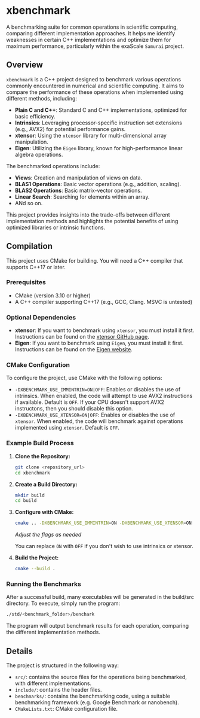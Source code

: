 # xbenchmark

A benchmarking suite for common operations in scientific computing, comparing different implementation approaches. It helps me identify weaknesses in certain C++ implementations and optimize them for maximum performance, particularly within the exaScale `Samurai` project.

## Overview

`xbenchmark` is a C++ project designed to benchmark various operations commonly encountered in numerical and scientific computing. It aims to compare the performance of these operations when implemented using different methods, including:

-   **Plain C and C++**: Standard C and C++ implementations, optimized for basic efficiency.
-   **Intrinsics**: Leveraging processor-specific instruction set extensions (e.g., AVX2) for potential performance gains.
-   **xtensor**: Using the `xtensor` library for multi-dimensional array manipulation.
-   **Eigen**: Utilizing the `Eigen` library, known for high-performance linear algebra operations.

The benchmarked operations include:

-   **Views**: Creation and manipulation of views on data.
-   **BLAS1 Operations**: Basic vector operations (e.g., addition, scaling).
-   **BLAS2 Operations**: Basic matrix-vector operations.
-   **Linear Search**: Searching for elements within an array.
-   ANd so on.

This project provides insights into the trade-offs between different implementation methods and highlights the potential benefits of using optimized libraries or intrinsic functions.

## Compilation

This project uses CMake for building. You will need a C++ compiler that supports C++17 or later.

### Prerequisites

-   CMake (version 3.10 or higher)
-   A C++ compiler supporting C++17 (e.g., GCC, Clang. MSVC is untested)

### Optional Dependencies

-   **xtensor**: If you want to benchmark using `xtensor`, you must install it first. Instructions can be found on the [xtensor GitHub page](https://github.com/xtensor-stack/xtensor).
-   **Eigen**: If you want to benchmark using `Eigen`, you must install it first. Instructions can be found on the [Eigen website](https://eigen.tuxfamily.org/index.php?title=Main_Page).

### CMake Configuration

To configure the project, use CMake with the following options:

-   `-DXBENCHMARK_USE_IMMINTRIN=ON|OFF`: Enables or disables the use of intrinsics. When enabled, the code will attempt to use AVX2 instructions if available. Default is `OFF`. If your CPU doesn't support AVX2 instructons, then you should disable this option.
-   `-DXBENCHMARK_USE_XTENSOR=ON|OFF`: Enables or disables the use of `xtensor`. When enabled, the code will benchmark against operations implemented using `xtensor`. Default is `OFF`.

### Example Build Process

1.  **Clone the Repository:**

    ```bash
    git clone <repository_url>
    cd xbenchmark
    ```
2.  **Create a Build Directory:**

    ```bash
    mkdir build
    cd build
    ```
3.  **Configure with CMake:**

    ```bash
    cmake .. -DXBENCHMARK_USE_IMMINTRIN=ON -DXBENCHMARK_USE_XTENSOR=ON
    ```
    
    _Adjust the flags as needed_
    
    You can replace `ON` with `OFF` if you don't wish to use intrinsics or xtensor.
4.  **Build the Project:**

    ```bash
    cmake --build .
    ```

### Running the Benchmarks

After a successful build, many executables will be generated in the build/src directory. To execute, simply run the program:

```bash
./std/<benchmark_folder>/benchark
```

The program will output benchmark results for each operation, comparing the different implementation methods.

## Details

The project is structured in the following way:

-   `src/`: contains the source files for the operations being benchmarked, with different implementations.
-   `include/`: contains the header files.
-   `benchmarks/`: contains the benchmarking code, using a suitable benchmarking framework (e.g. Google Benchmark or nanobench).
-   `CMakeLists.txt`: CMake configuration file.


